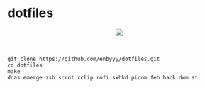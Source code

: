 # dotfiles

<p align="center"> <img src="https://github.com/enbyyy/dotfiles/assets/150830424/bdd378d7-7424-4d86-92e6-1721d475ad1d"> </p>

<br>

```
git clone https://github.com/enbyyy/dotfiles.git
cd dotfiles
make
doas emerge zsh scrot xclip rofi sxhkd picom feh hack dwm st
```

